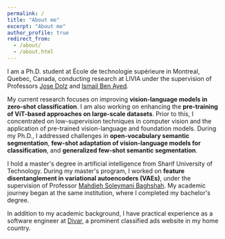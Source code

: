 ```yaml
---
permalink: /
title: "About me"
excerpt: "About me"
author_profile: true
redirect_from: 
  - /about/
  - /about.html
---
```


I am a Ph.D. student at École de technologie supérieure in Montreal, Quebec, Canada, conducting research at LIVIA under the supervision of Professors [Jose Dolz](https://josedolz.github.io) and [Ismail Ben Ayed](https://profs.etsmtl.ca/ibenayed/).

My current research focuses on improving **vision-language models in zero-shot classification**. I am also working on enhancing the **pre-training of ViT-based approaches on large-scale datasets**. Prior to this, I concentrated on low-supervision techniques in computer vision and the application of pre-trained vision-language and foundation models. During my Ph.D., I addressed challenges in **open-vocabulary semantic segmentation**, **few-shot adaptation of vision-language models for classification**, and **generalized few-shot semantic segmentation**.

I hold a master's degree in artificial intelligence from Sharif University of Technology. During my master's program, I worked on **feature disentanglement in variational autoencoders (VAEs)**, under the supervision of Professor [Mahdieh Soleymani Baghshah](https://sharif.edu/~soleymani/).
My academic journey began at the same institution, where I completed my bachelor's degree.

In addition to my academic background, I have practical experience as a software engineer at [Divar](https://divar.ir/s/tehran), a prominent classified ads website in my home country.
